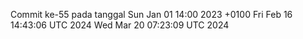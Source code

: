 Commit ke-55 pada tanggal Sun Jan 01 14:00 2023 +0100
Fri Feb 16 14:43:06 UTC 2024
Wed Mar 20 07:23:09 UTC 2024
